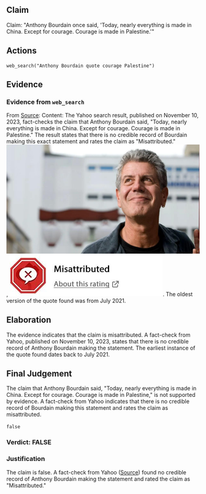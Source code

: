 ## Claim
Claim: "Anthony Bourdain once said, 'Today, nearly everything is made in China. Except for courage. Courage is made in Palestine.'"

## Actions
```
web_search("Anthony Bourdain quote courage Palestine")
```

## Evidence
### Evidence from `web_search`
From [Source](https://www.yahoo.com/entertainment/fact-check-anthony-bourdain-once-140000174.html): 
Content: The Yahoo search result, published on November 10, 2023, fact-checks the claim that Anthony Bourdain said, "Today, nearly everything is made in China. Except for courage. Courage is made in Palestine." The result states that there is no credible record of Bourdain making this exact statement and rates the claim as "Misattributed." ![image 3979](media/2025-08-23_00-43-1755909836-121286.jpg), ![image 3980](media/2025-08-23_00-43-1755909836-585417.jpg). The oldest version of the quote found was from July 2021.


## Elaboration
The evidence indicates that the claim is misattributed. A fact-check from Yahoo, published on November 10, 2023, states that there is no credible record of Anthony Bourdain making the statement. The earliest instance of the quote found dates back to July 2021.


## Final Judgement
The claim that Anthony Bourdain said, "Today, nearly everything is made in China. Except for courage. Courage is made in Palestine," is not supported by evidence. A fact-check from Yahoo indicates that there is no credible record of Bourdain making this statement and rates the claim as misattributed.

`false`


### Verdict: FALSE

### Justification
The claim is false. A fact-check from Yahoo ([Source](https://www.yahoo.com/entertainment/fact-check-anthony-bourdain-once-140000174.html)) found no credible record of Anthony Bourdain making the statement and rated the claim as "Misattributed."
